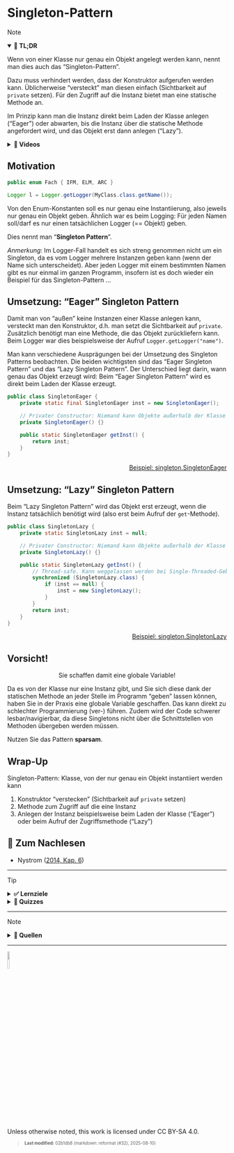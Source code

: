 # Singleton-Pattern

> [!NOTE]
>
> <details open>
>
> <summary><strong>🎯 TL;DR</strong></summary>
>
> Wenn von einer Klasse nur genau ein Objekt angelegt werden kann, nennt
> man dies auch das “Singleton-Pattern”.
>
> Dazu muss verhindert werden, dass der Konstruktor aufgerufen werden
> kann. Üblicherweise “versteckt” man diesen einfach (Sichtbarkeit auf
> `private` setzen). Für den Zugriff auf die Instanz bietet man eine
> statische Methode an.
>
> Im Prinzip kann man die Instanz direkt beim Laden der Klasse anlegen
> (“Eager”) oder abwarten, bis die Instanz über die statische Methode
> angefordert wird, und das Objekt erst dann anlegen (“Lazy”).
>
> </details>
>
> <details>
>
> <summary><strong>🎦 Videos</strong></summary>
>
> - [VL Singleton-Pattern](https://youtu.be/ZT3rl1t85aY)
>
> </details>

## Motivation

``` java
public enum Fach { IFM, ELM, ARC }
```

``` java
Logger l = Logger.getLogger(MyClass.class.getName());
```

Von den Enum-Konstanten soll es nur genau eine Instantiierung, also
jeweils nur genau ein Objekt geben. Ähnlich war es beim Logging: Für
jeden Namen soll/darf es nur einen tatsächlichen Logger (== Objekt)
geben.

Dies nennt man “**Singleton Pattern**”.

*Anmerkung*: Im Logger-Fall handelt es sich streng genommen nicht um ein
Singleton, da es vom Logger mehrere Instanzen geben kann (wenn der Name
sich unterscheidet). Aber jeden Logger mit einem bestimmten Namen gibt
es nur einmal im ganzen Programm, insofern ist es doch wieder ein
Beispiel für das Singleton-Pattern …

## Umsetzung: “Eager” Singleton Pattern

Damit man von “außen” keine Instanzen einer Klasse anlegen kann,
versteckt man den Konstruktor, d.h. man setzt die Sichtbarkeit auf
`private`. Zusätzlich benötigt man eine Methode, die das Objekt
zurückliefern kann. Beim Logger war dies beispielsweise der Aufruf
`Logger.getLogger("name")`.

Man kann verschiedene Ausprägungen bei der Umsetzung des Singleton
Patterns beobachten. Die beiden wichtigsten sind das “Eager Singleton
Pattern” und das “Lazy Singleton Pattern”. Der Unterschied liegt darin,
wann genau das Objekt erzeugt wird: Beim “Eager Singleton Pattern” wird
es direkt beim Laden der Klasse erzeugt.

``` java
public class SingletonEager {
    private static final SingletonEager inst = new SingletonEager();

    // Privater Constructor: Niemand kann Objekte außerhalb der Klasse anlegen
    private SingletonEager() {}

    public static SingletonEager getInst() {
        return inst;
    }
}
```

<p align="right"><a href="https://github.com/Programmiermethoden-CampusMinden/PM-Lecture/blob/master/markdown/pattern/src/singleton/SingletonEager.java">Beispiel: singleton.SingletonEager</a></p>

## Umsetzung: “Lazy” Singleton Pattern

Beim “Lazy Singleton Pattern” wird das Objekt erst erzeugt, wenn die
Instanz tatsächlich benötigt wird (also erst beim Aufruf der
`get`-Methode).

``` java
public class SingletonLazy {
    private static SingletonLazy inst = null;

    // Privater Constructor: Niemand kann Objekte außerhalb der Klasse anlegen
    private SingletonLazy() {}

    public static SingletonLazy getInst() {
        // Thread-safe. Kann weggelassen werden bei Single-Threaded-Gebrauch
        synchronized (SingletonLazy.class) {
            if (inst == null) {
                inst = new SingletonLazy();
            }
        }
        return inst;
    }
}
```

<p align="right"><a href="https://github.com/Programmiermethoden-CampusMinden/PM-Lecture/blob/master/markdown/pattern/src/singleton/SingletonLazy.java">Beispiel: singleton.SingletonLazy</a></p>

## Vorsicht!

<div align="center">

Sie schaffen damit eine globale Variable!

</div>

Da es von der Klasse nur eine Instanz gibt, und Sie sich diese dank der
statischen Methode an jeder Stelle im Programm “geben” lassen können,
haben Sie in der Praxis eine globale Variable geschaffen. Das kann
direkt zu schlechter Programmierung (ver-) führen. Zudem wird der Code
schwerer lesbar/navigierbar, da diese Singletons nicht über die
Schnittstellen von Methoden übergeben werden müssen.

Nutzen Sie das Pattern **sparsam**.

## Wrap-Up

Singleton-Pattern: Klasse, von der nur genau ein Objekt instantiiert
werden kann

1.  Konstruktor “verstecken” (Sichtbarkeit auf `private` setzen)
2.  Methode zum Zugriff auf die eine Instanz
3.  Anlegen der Instanz beispielsweise beim Laden der Klasse (“Eager”)
    oder beim Aufruf der Zugriffsmethode (“Lazy”)

## 📖 Zum Nachlesen

- Nystrom ([2014, Kap. 6](#ref-Nystrom2014))

------------------------------------------------------------------------

> [!TIP]
>
> <details>
>
> <summary><strong>✅ Lernziele</strong></summary>
>
> - k2: Was ist ein Singleton? Was ist der Unterschied zw. einem Lazy
>   und einem Eager Singleton?
> - k3: Anwendung des Singleton-Patterns
>
> </details>
>
> <details>
>
> <summary><strong>🧩 Quizzes</strong></summary>
>
> - [Quiz Singleton-Pattern
>   (ILIAS)](https://www.hsbi.de/elearning/goto.php?target=tst_1106536&client_id=FH-Bielefeld)
>
> </details>

------------------------------------------------------------------------

> [!NOTE]
>
> <details>
>
> <summary><strong>👀 Quellen</strong></summary>
>
> <div id="refs" class="references csl-bib-body hanging-indent"
> entry-spacing="0">
>
> <div id="ref-Nystrom2014" class="csl-entry">
>
> Nystrom, R. 2014. *Game Programming Patterns*. Genever Benning.
> <https://github.com/munificent/game-programming-patterns>.
>
> </div>
>
> </div>
>
> </details>

------------------------------------------------------------------------

<img src="https://licensebuttons.net/l/by-sa/4.0/88x31.png" width="10%">

Unless otherwise noted, this work is licensed under CC BY-SA 4.0.

<blockquote><p><sup><sub><strong>Last modified:</strong> 02b1db8 (markdown: reformat (#32), 2025-08-10)<br></sub></sup></p></blockquote>
